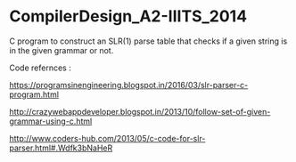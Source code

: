 # CompilerDesign_A2-IIITS_2014
C program to construct an SLR(1) parse table that checks if a given string is in the given grammar or not.



Code refernces :

  https://programsinengineering.blogspot.in/2016/03/slr-parser-c-program.html
  
  http://crazywebappdeveloper.blogspot.in/2013/10/follow-set-of-given-grammar-using-c.html
  
  http://www.coders-hub.com/2013/05/c-code-for-slr-parser.html#.Wdfk3bNaHeR
